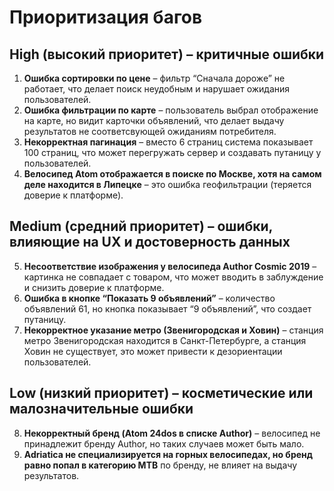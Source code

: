 # Приоритизация багов

## High (высокий приоритет) – критичные ошибки
1. **Ошибка сортировки по цене** – фильтр “Сначала дороже” не работает, что делает поиск неудобным и нарушает ожидания пользователей.
2. **Ошибка фильтрации по карте** – пользователь выбрал отображение на карте, но видит карточки объявлений, что делает выдачу результатов не соответсвующей ожиданиям потребителя.
3. **Некорректная пагинация** – вместо 6 страниц система показывает 100 страниц, что может перегружать сервер и создавать путаницу у пользователей.
4. **Велосипед Atom отображается в поиске по Москве, хотя на самом деле находится в Липецке** – это ошибка геофильтрации (теряется доверие к платформе).

## Medium (средний приоритет) – ошибки, влияющие на UX и достоверность данных
5. **Несоответствие изображения у велосипеда Author Cosmic 2019** – картинка не совпадает с товаром, что может вводить в заблуждение и снизить доверие к платформе.
6. **Ошибка в кнопке “Показать 9 объявлений”** – количество объявлений 61, но кнопка показывает “9 объявлений”, что создает путаницу.
7. **Некорректное указание метро (Звенигородская и Ховин)** – станция метро Звенигородская находится в Санкт-Петербурге, а станция Ховин не существует, это может привести к дезориентации пользователей.

## Low (низкий приоритет) – косметические или малозначительные ошибки
8. **Некорректный бренд (Atom 24dos в списке Author)** – велосипед не принадлежит бренду Author, но таких случаев может быть мало.
9. **Adriatica не специализируется на горных велосипедах, но бренд равно попал в категорию MTB** по бренду, не влияет на выдачу результатов.


